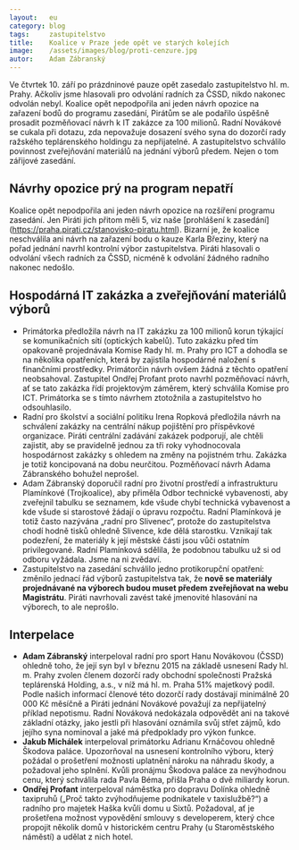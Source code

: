 ```yaml
---
layout:   eu
category: blog
tags:     zastupitelstvo
title:    Koalice v Praze jede opět ve starých kolejích
image:    /assets/images/blog/proti-cenzure.jpg
autor:    Adam Zábranský
---
```


Ve čtvrtek 10. září po prázdninové pauze opět zasedalo zastupitelstvo hl. m. Prahy. Ačkoliv jsme hlasovali pro odvolání radních za ČSSD, nikdo nakonec odvolán nebyl. Koalice opět nepodpořila ani jeden návrh opozice na zařazení bodů do programu zasedání, Pirátům se ale podařilo úspěšně prosadit pozměňovací návrh k IT zakázce za 100 milionů. Radní Novákové se cukala při dotazu, zda nepovažuje dosazení svého syna do dozorčí rady ražského teplárenského holdingu za nepřijatelné. A zastupitelstvo schválilo povinnost zveřejňování materiálů na jednání výborů předem. Nejen o tom zářijové zasedání.

Návrhy opozice prý na program nepatří
----------------------------------

Koalice opět nepodpořila ani jeden návrh opozice na rozšíření programu zasedání. Jen Piráti jich přitom měli 5, viz naše [prohlášení k zasedání] (https://praha.pirati.cz/stanovisko-piratu.html). Bizarní je, že koalice neschválila ani návrh na zařazení bodu o kauze Karla Březiny, který na pořad jednání navrhl kontrolní výbor zastupitelstva. Piráti hlasovali o odvolání všech radních za ČSSD, nicméně k odvolání žádného radního nakonec nedošlo.

Hospodárná IT zakázka a zveřejňování materiálů výborů
----------------------------------

  - Primátorka předložila návrh na IT zakázku za 100 milionů korun týkající se komunikačních sítí (optických kabelů). Tuto zakázku před tím opakovaně projednávala Komise Rady hl. m. Prahy pro ICT a dohodla se na několika opatřeních, která by zajistila hospodárné naložení s finančními prostředky. Primátorčin návrh ovšem žádná z těchto opatření neobsahoval. Zastupitel Ondřej Profant proto navrhl pozměňovací návrh, ať se tato zakázka řídí projektovým záměrem, který schválila Komise pro ICT. Primátorka se s tímto návrhem ztotožnila a zastupitelstvo ho odsouhlasilo.
  - Radní pro školství a sociální politiku Irena Ropková předložila návrh na schválení zakázky na centrální nákup pojištění pro příspěvkové organizace. Piráti centrální zadávání zakázek podporují, ale chtěli zajistit, aby se pravidelně jednou za tři roky vyhodnocovala hospodárnost zakázky s ohledem na změny na pojistném trhu. Zakázka je totiž koncipovaná na dobu neurčitou. Pozměňovací návrh Adama Zábranského bohužel neprošel.
  - Adam Zábranský doporučil radní pro životní prostředí a infrastrukturu Plamínkové (Trojkoalice), aby přiměla Odbor technické vybavenosti, aby zveřejnil tabulku se seznamem, kde všude chybí technická vybavenost a kde všude si starostové žádají o úpravu rozpočtu. Radní Plamínková je totiž často nazývána „radní pro Slivenec“, protože do zastupitelstva chodí hodně tisků ohledně Slivence, kde dělá starostku. Vznikají tak podezření, že materiály k její městské části jsou vůči ostatním privilegované. Radní Plamínková sdělila, že podobnou tabulku už si od odboru vyžádala. Jsme na ni zvědaví.
  - Zastupitelstvo na zasedání schválilo jedno protikorupční opatření: změnilo jednací řád výborů zastupitelstva tak, že **nově se materiály projednávané na výborech budou muset předem zveřejňovat na webu Magistrátu**. Piráti navrhovali zavést také jmenovité hlasování na výborech, to ale neprošlo.

Interpelace
----------------------------------
  - **Adam Zábranský** interpeloval radní pro sport Hanu Novákovou (ČSSD) ohledně toho, že její syn byl v březnu 2015 na základě usnesení Rady hl. m. Prahy zvolen členem dozorčí rady obchodní společnosti Pražská teplárenská Holding, a.s., v níž má hl. m. Praha 51% majetkový podíl. Podle našich informací členové této dozorčí rady dostávají minimálně 20 000 Kč měsíčně a Piráti jednání Novákové považují za nepřijatelný příklad nepotismu. Radní Nováková nedokázala odpovědět ani na takové základní otázky, jako jestli při hlasování oznámila svůj střet zájmů, kdo jejího syna nominoval a jaké má předpoklady pro výkon funkce.
  - **Jakub Michálek** interpeloval primátorku Adrianu Krnáčovou ohledně Škodova paláce. Upozorňoval na usnesení kontrolního výboru, který požádal o prošetření možnosti uplatnění nároku na náhradu škody, a požadoval jeho splnění. Kvůli pronájmu Škodova paláce za nevýhodnou cenu, který schválila rada Pavla Béma, přišla Praha o dvě miliardy korun.
  - **Ondřej Profant** interpeloval náměstka pro dopravu Dolínka ohledně taxipruhů („Proč takto zvýhodňujeme podnikatele v taxislužbě?“) a radního pro majetek Haška kvůli domu u Sixtů. Požadoval, ať je prošetřena možnost vypovědění smlouvy s developerem, který chce propojit několik domů v historickém centru Prahy (u Staroměstského náměstí) a udělat z nich hotel.